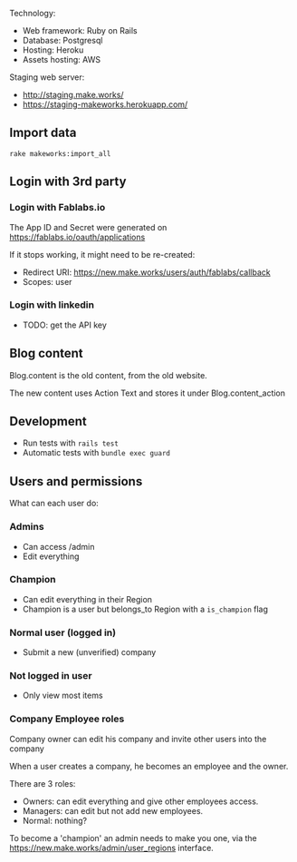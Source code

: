 Technology:

- Web framework: Ruby on Rails
- Database: Postgresql
- Hosting: Heroku
- Assets hosting: AWS

Staging web server:
- http://staging.make.works/
- https://staging-makeworks.herokuapp.com/

## Import data

`rake makeworks:import_all`

## Login with 3rd party

### Login with Fablabs.io

The App ID and Secret were generated on https://fablabs.io/oauth/applications

If it stops working, it might need to be re-created:
* Redirect URI: https://new.make.works/users/auth/fablabs/callback
* Scopes: user

### Login with linkedin

- TODO: get the API key

## Blog content

Blog.content is the old content, from the old website.

The new content uses Action Text and stores it under Blog.content_action


## Development

* Run tests with `rails test`
* Automatic tests with `bundle exec guard`


## Users and permissions

What can each user do:

### Admins
- Can access /admin
- Edit everything

### Champion
- Can edit everything in their Region
- Champion is a user but belongs_to Region with a `is_champion` flag

### Normal user (logged in)
- Submit a new (unverified) company

### Not logged in user
- Only view most items

### Company Employee roles
Company owner can edit his company and invite other users into the company

When a user creates a company, he becomes an employee and the owner.

There are 3 roles:
- Owners: can edit everything and give other employees access.
- Managers: can edit but not add new employees.
- Normal: nothing?


To become a 'champion' an admin needs to make you one, via the https://new.make.works/admin/user_regions interface.
